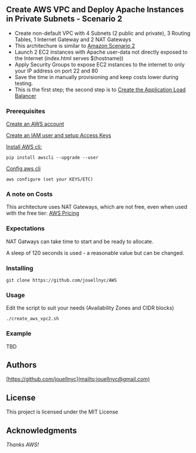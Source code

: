 ## Create AWS VPC and Deploy Apache Instances in Private Subnets - Scenario 2
- Create non-default VPC with 4 Subnets (2 public and private), 3 Routing Tables, 1 Internet Gateway and 2 NAT Gateways
- This architechure is similar to [Amazon Scenario 2](https://docs.aws.amazon.com/vpc/latest/userguide/VPC_Scenario2.html)
- Launch 2 EC2 instances with Apache user-data not directly exposed to the Internet (index.html serves $(hostname))
- Apply Security Groups to expose EC2 instances to the internet to only your IP address on port 22 and 80
- Save the time in manually provisioning and keep costs lower during testing.
- This is the first step; the second step is to [Create the Application Load Balancer](https://github.com/jouellnyc/AWS/tree/master/create_aws_alb)

### Prerequisites
[Create an AWS account](https://aws.amazon.com)

[Create an IAM user and setup Access Keys](https://docs.aws.amazon.com/IAM/latest/UserGuide/id_users_create.html#id_users_create_cliwpsapi)

[Install AWS cli:](https://docs.aws.amazon.com/cli/latest/userguide/installing.html)
```
pip install awscli --upgrade --user
```
[Config aws cli](https://docs.aws.amazon.com/cli/latest/userguide/cli-chap-getting-started.html)
```
aws configure (set your KEYS/ETC)
```

### A note on Costs
This architecture uses NAT Gateways, which are not free, even when used with the free tier:
[AWS Pricing](https://aws.amazon.com/vpc/pricing/)

### Expectations
NAT Gatways can take time to start and be ready to allocate.

A sleep of 120 seconds is used - a reasonable value but can be changed.

### Installing
```
git clone https://github.com/jouellnyc/AWS
```

### Usage
Edit the script to suit your needs (Availability Zones and CIDR blocks) 
 <br />
```
./create_aws_vpc2.sh 
```

### Example 
TBD

## Authors
[https://github.com/jouellnyc](mailto:jouellnyc@gmail.com)

## License
This project is licensed under the MIT License

## Acknowledgments
*Thanks AWS!*
